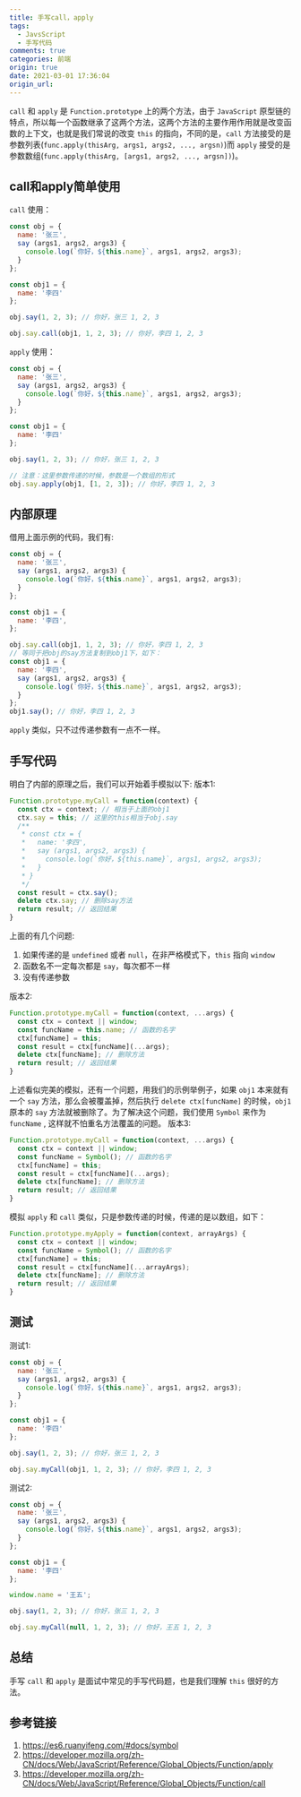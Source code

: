 ```yaml
---
title: 手写call，apply
tags:
  - JavsScript
  - 手写代码
comments: true
categories: 前端
origin: true
date: 2021-03-01 17:36:04
origin_url:
---
```

`call` 和 `apply` 是 `Function.prototype` 上的两个方法，由于 `JavaScript` 原型链的特点，所以每一个函数继承了这两个方法，这两个方法的主要作用作用就是改变函数的上下文，也就是我们常说的改变 `this` 的指向，不同的是，`call` 方法接受的是参数列表(`func.apply(thisArg, args1, args2, ..., argsn)`)而 `apply` 接受的是参数数组(`func.apply(thisArg, [args1, args2, ..., argsn])`)。
<!-- more -->

## call和apply简单使用
`call` 使用：
```js
const obj = {
  name: '张三',
  say (args1, args2, args3) {
    console.log(`你好，${this.name}`, args1, args2, args3);
  }
};

const obj1 = {
  name: '李四'
};

obj.say(1, 2, 3); // 你好，张三 1, 2, 3

obj.say.call(obj1, 1, 2, 3); // 你好，李四 1, 2, 3
```
`apply` 使用：
```js
const obj = {
  name: '张三',
  say (args1, args2, args3) {
    console.log(`你好，${this.name}`, args1, args2, args3);
  }
};

const obj1 = {
  name: '李四'
};

obj.say(1, 2, 3); // 你好，张三 1, 2, 3

// 注意：这里参数传递的时候，参数是一个数组的形式
obj.say.apply(obj1, [1, 2, 3]); // 你好，李四 1, 2, 3
```
## 内部原理
借用上面示例的代码，我们有:
```js
const obj = {
  name: '张三',
  say (args1, args2, args3) {
    console.log(`你好，${this.name}`, args1, args2, args3);
  }
};

const obj1 = {
  name: '李四',
};

obj.say.call(obj1, 1, 2, 3); // 你好，李四 1, 2, 3
// 等同于把obj的say方法复制到obj1下，如下：
const obj1 = {
  name: '李四',
  say (args1, args2, args3) {
    console.log(`你好，${this.name}`, args1, args2, args3);
  }
};
obj1.say(); // 你好，李四 1, 2, 3
```
`apply` 类似，只不过传递参数有一点不一样。
## 手写代码
明白了内部的原理之后，我们可以开始着手模拟以下:
版本1:
```js
Function.prototype.myCall = function(context) {
  const ctx = context; // 相当于上面的obj1
  ctx.say = this; // 这里的this相当于obj.say
  /**
   * const ctx = {
   *   name: '李四',
   *   say (args1, args2, args3) {
   *     console.log(`你好，${this.name}`, args1, args2, args3);
   *   }
   * }
   */
  const result = ctx.say();
  delete ctx.say; // 删除say方法
  return result; // 返回结果
}
```
上面的有几个问题:
1. 如果传递的是 `undefined` 或者 `null`，在非严格模式下，`this` 指向 `window`
2. 函数名不一定每次都是 `say`，每次都不一样
3. 没有传递参数

版本2:
```js
Function.prototype.myCall = function(context, ...args) {
  const ctx = context || window;
  const funcName = this.name; // 函数的名字
  ctx[funcName] = this;
  const result = ctx[funcName](...args);
  delete ctx[funcName]; // 删除方法
  return result; // 返回结果
}
```
上述看似完美的模拟，还有一个问题，用我们的示例举例子，如果 `obj1` 本来就有一个 `say` 方法，那么会被覆盖掉，然后执行 `delete ctx[funcName]` 的时候，`obj1`原本的 `say` 方法就被删除了。为了解决这个问题，我们使用 `Symbol` 来作为 `funcName` , 这样就不怕重名方法覆盖的问题。
版本3:
```js
Function.prototype.myCall = function(context, ...args) {
  const ctx = context || window;
  const funcName = Symbol(); // 函数的名字
  ctx[funcName] = this;
  const result = ctx[funcName](...args);
  delete ctx[funcName]; // 删除方法
  return result; // 返回结果
}
```
模拟 `apply` 和 `call` 类似，只是参数传递的时候，传递的是以数组，如下：
```js
Function.prototype.myApply = function(context, arrayArgs) {
  const ctx = context || window;
  const funcName = Symbol(); // 函数的名字
  ctx[funcName] = this;
  const result = ctx[funcName](...arrayArgs);
  delete ctx[funcName]; // 删除方法
  return result; // 返回结果
}
```
## 测试
测试1:
```js
const obj = {
  name: '张三',
  say (args1, args2, args3) {
    console.log(`你好，${this.name}`, args1, args2, args3);
  }
};

const obj1 = {
  name: '李四'
};

obj.say(1, 2, 3); // 你好，张三 1, 2, 3

obj.say.myCall(obj1, 1, 2, 3); // 你好，李四 1, 2, 3
```
测试2:
```js
const obj = {
  name: '张三',
  say (args1, args2, args3) {
    console.log(`你好，${this.name}`, args1, args2, args3);
  }
};

const obj1 = {
  name: '李四'
};

window.name = '王五';

obj.say(1, 2, 3); // 你好，张三 1, 2, 3

obj.say.myCall(null, 1, 2, 3); // 你好，王五 1, 2, 3
```
## 总结
手写 `call` 和 `apply` 是面试中常见的手写代码题，也是我们理解 `this` 很好的方法。

## 参考链接
1. <https://es6.ruanyifeng.com/#docs/symbol>
2. <https://developer.mozilla.org/zh-CN/docs/Web/JavaScript/Reference/Global_Objects/Function/apply>
3. <https://developer.mozilla.org/zh-CN/docs/Web/JavaScript/Reference/Global_Objects/Function/call>